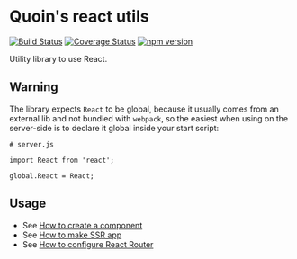 # Quoin's react utils

[![Build Status](https://travis-ci.com/Quoin/react-utils.svg?branch=master)](https://travis-ci.com/Quoin/react-utils)
[![Coverage Status](https://coveralls.io/repos/github/Quoin/react-utils/badge.svg?branch=master)](https://coveralls.io/github/Quoin/react-utils?branch=master)
[![npm version](https://img.shields.io/npm/v/@quoin/node-test-helpers.svg)](https://www.npmjs.com/package/@quoin/react-utils)


Utility library to use React.


## Warning

The library expects `React` to be global, because it usually comes from an
external lib and not bundled with `webpack`, so the easiest when using on the
server-side is to declare it global inside your start script:

```
# server.js

import React from 'react';

global.React = React;
```


## Usage

- See [How to create a component](component.md)
- See [How to make SSR app](ssr.md)
- See [How to configure React Router](routes-info.md)
